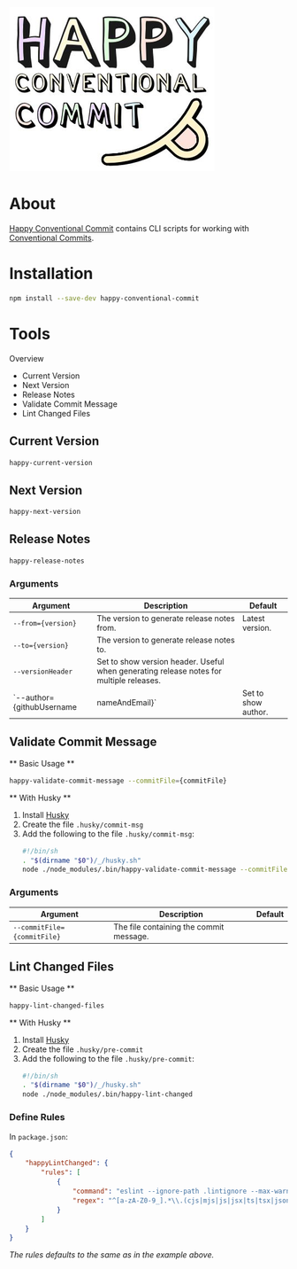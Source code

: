 ![Happy Conventional Commit Logo](https://raw.githubusercontent.com/capricorn86/happy-conventional-commit/main/docs/logo.jpg)

# About

[Happy Conventional Commit](https://github.com/capricorn86/happy-conventional-commit) contains CLI scripts for working with [Conventional Commits](https://www.conventionalcommits.org/en/v1.0.0/).

# Installation

```bash
npm install --save-dev happy-conventional-commit
```

# Tools

Overview

- Current Version
- Next Version
- Release Notes
- Validate Commit Message
- Lint Changed Files

## Current Version

```bash
happy-current-version
```

## Next Version

```bash
happy-next-version
```

## Release Notes

```bash
happy-release-notes
```

### Arguments

| Argument                  | Description                                                                             | Default             |
| ------------------------- | --------------------------------------------------------------------------------------- | ------------------- |
| `--from={version}`        | The version to generate release notes from.                                             | Latest version.     |
| `--to={version}`          | The version to generate release notes to.                                               |                     |
| `--versionHeader`         | Set to show version header. Useful when generating release notes for multiple releases. |                     |
| `--author={githubUsername | nameAndEmail}`                                                                          | Set to show author. |

## Validate Commit Message

** Basic Usage **

```bash
happy-validate-commit-message --commitFile={commitFile}
```

** With Husky **

1. Install [Husky](https://www.npmjs.com/package/husky)
2. Create the file `.husky/commit-msg`
3. Add the following to the file `.husky/commit-msg`:
   ```bash
   #!/bin/sh
   . "$(dirname "$0")/_/husky.sh"
   node ./node_modules/.bin/happy-validate-commit-message --commitFile=$1
   ```

### Arguments

| Argument                    | Description                             | Default |
| --------------------------- | --------------------------------------- | ------- |
| `--commitFile={commitFile}` | The file containing the commit message. |         |

## Lint Changed Files

** Basic Usage **

```bash
happy-lint-changed-files
```

** With Husky **

1. Install [Husky](https://www.npmjs.com/package/husky)
2. Create the file `.husky/pre-commit`
3. Add the following to the file `.husky/pre-commit`:
   ```bash
   #!/bin/sh
   . "$(dirname "$0")/_/husky.sh"
   node ./node_modules/.bin/happy-lint-changed
   ```

### Define Rules

In `package.json`:

```json
{
	"happyLintChanged": {
		"rules": [
			{
				"command": "eslint --ignore-path .lintignore --max-warnings 0 --fix",
				"regex": "^[a-zA-Z0-9_].*\\.(cjs|mjs|js|jsx|ts|tsx|json)$"
			}
		]
	}
}
```

_The rules defaults to the same as in the example above._
